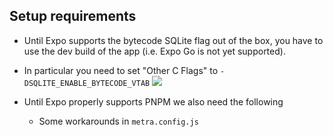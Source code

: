 ## Setup requirements

- Until Expo supports the bytecode SQLite flag out of the box, you have to use the dev build of the app (i.e. Expo Go is not yet supported).
- In particular you need to set "Other C Flags" to `-DSQLITE_ENABLE_BYTECODE_VTAB`
  ![](https://i.imgur.com/juy2bjh.png)

- Until Expo properly supports PNPM we also need the following
  - Some workarounds in `metra.config.js`